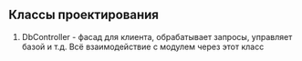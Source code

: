 ## Классы проектирования
1. DbController - фасад для клиента, обрабатывает запросы, управляет базой и т.д. Всё взаимодействие с модулем через этот класс
